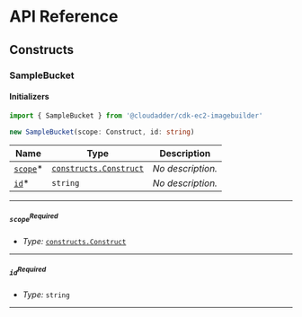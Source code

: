 # API Reference <a name="API Reference" id="api-reference"></a>

## Constructs <a name="Constructs" id="constructs"></a>

### SampleBucket <a name="@cloudadder/cdk-ec2-imagebuilder.SampleBucket" id="cloudaddercdkec2imagebuildersamplebucket"></a>

#### Initializers <a name="@cloudadder/cdk-ec2-imagebuilder.SampleBucket.Initializer" id="cloudaddercdkec2imagebuildersamplebucketinitializer"></a>

```typescript
import { SampleBucket } from '@cloudadder/cdk-ec2-imagebuilder'

new SampleBucket(scope: Construct, id: string)
```

| **Name** | **Type** | **Description** |
| --- | --- | --- |
| [`scope`](#cloudaddercdkec2imagebuildersamplebucketparameterscope)<span title="Required">*</span> | [`constructs.Construct`](#constructs.Construct) | *No description.* |
| [`id`](#cloudaddercdkec2imagebuildersamplebucketparameterid)<span title="Required">*</span> | `string` | *No description.* |

---

##### `scope`<sup>Required</sup> <a name="@cloudadder/cdk-ec2-imagebuilder.SampleBucket.parameter.scope" id="cloudaddercdkec2imagebuildersamplebucketparameterscope"></a>

- *Type:* [`constructs.Construct`](#constructs.Construct)

---

##### `id`<sup>Required</sup> <a name="@cloudadder/cdk-ec2-imagebuilder.SampleBucket.parameter.id" id="cloudaddercdkec2imagebuildersamplebucketparameterid"></a>

- *Type:* `string`

---








